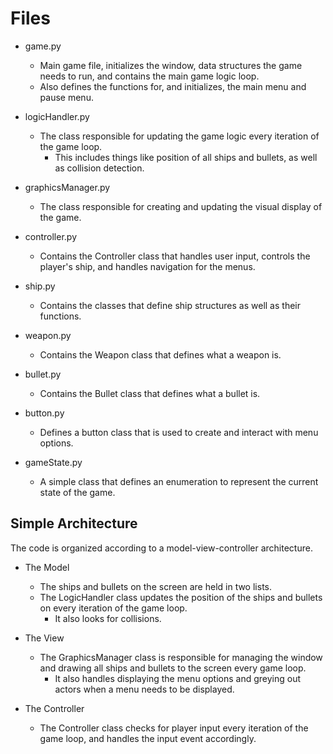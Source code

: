 # Files
* game.py
  * Main game file, initializes the window, data structures the game needs to run, and contains the main game logic loop.
  * Also defines the functions for, and initializes, the main menu and pause menu.
  
* logicHandler.py
  * The class responsible for updating the game logic every iteration of the game loop.
    * This includes things like position of all ships and bullets, as well as collision detection.
  
* graphicsManager.py
  * The class responsible for creating and updating the visual display of the game.

* controller.py
  * Contains the Controller class that handles user input, controls the player's ship, and handles navigation for the menus.

* ship.py
  * Contains the classes that define ship structures as well as their functions.

* weapon.py
  * Contains the Weapon class that defines what a weapon is.

* bullet.py
  * Contains the Bullet class that defines what a bullet is.
  
* button.py
  * Defines a button class that is used to create and interact with menu options.
  
* gameState.py
  * A simple class that defines an enumeration to represent the current state of the game.
  
## Simple Architecture
The code is organized according to a model-view-controller architecture.
* The Model
  * The ships and bullets on the screen are held in two lists.
  * The LogicHandler class updates the position of the ships and bullets on every iteration of the game loop.
    * It also looks for collisions.
    
* The View
  * The GraphicsManager class is responsible for managing the window and drawing all ships and bullets to the screen every game loop.
    * It also handles displaying the menu options and greying out actors when a menu needs to be displayed.
    
* The Controller
  * The Controller class checks for player input every iteration of the game loop, and handles the input event accordingly.
